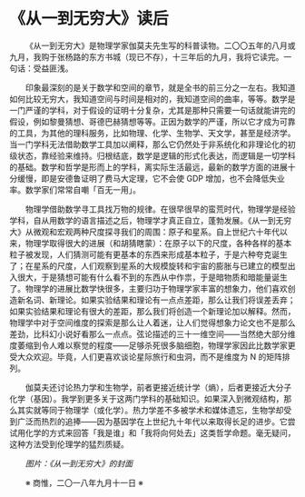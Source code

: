 # 《从一到无穷大》读后

&emsp;&emsp;《从一到无穷大》是物理学家伽莫夫先生写的科普读物。二〇〇五年的八月或九月，我购于张杨路的东方书城（现已不存），十三年后的九月，我将它读完。一句话：受益匪浅。

&emsp;&emsp;印象最深刻的是关于数学和空间的章节，就是全书的前三分之一左右。我知道如何比较无穷大，我知道空间与时间是相对的，我知道空间的曲率，等等。数学是一门严谨的学科，对于假设的证明十分复杂，尤其是那种只需要一句话就能讲完的假设，例如黎曼猜想、哥德巴赫猜想等等。正因为数学的严谨，所以它才成为可靠的工具，为其他的理科服务，比如物理、化学、生物学、天文学，甚至是经济学。当一门学科无法借助数学工具加以阐释，那么它仍然处于非系统化和非理论化的初级状态，靠经验来维持。归根结底，数学是逻辑的形式化表达，而逻辑是一切学科的基础。数学和哲学是形而上的学科，离实际生活最远，最新的数学方面的进展十分缓慢，即是安德鲁证明了费马大定理，它不会使 GDP 增加，也不会降低失业率。数学家们常常自嘲「百无一用」。

&emsp;&emsp;物理学借助数学寻工具找万物的规律。在很早很早的蛮荒时代，物理学是经验学科，自从用数学的语言描述之后，物理学才真正自立，蓬勃发展。《从一到无穷大》从微观和宏观两种尺度探寻我们的周围：原子和星系。自上世纪六十年代以来，物理学取得很大的进展（和胡猜瞎蒙）：在原子以下的尺度，各种各样的基本粒子被发现，人们猜测可能有更基本的东西来形成基本粒子，于是六种夸克诞生了；在星系的尺度，人们观察到星系的大规模旋转和宇宙的膨胀与已建立的模型出入很大，于是猜想可能有什么看不到的东西从中作祟，于是暗物质和暗能量诞生了。物理学的进展比数学快很多，主要归功于物理学家丰富的想象力，他们喜欢创造新名词、新理论。如果实验结果和理论有一点点差距，那么让我们将误差丢弃；如果实验结果和理论有很大的差距，那么我们将创造一个新理论加以解释。然而，物理学中对于空间维度的探索是那么让人着迷，让人们觉得想象力论文也不是那么差劲，比科幻小说好看那么一点点。弦论描述的三十一维空间——当然绝大部分维度萎缩到令人难以察觉的程度——足够杀死很多脑细胞，物理学家因此比数学家更受大众欢迎。毕竟，人们更喜欢谈论星际旅行和虫洞，而不是维度为 N 的矩阵排列。

&emsp;&emsp;伽莫夫还讨论热力学和生物学，前者更接近统计学（熵），后者更接近大分子化学（基因）。我学到更多关于这两门学科的基础知识。如果深入到微观结构，那么其实就等同于物理学（或化学）。热力学差不多被学术和媒体遗忘，生物学却受到广泛而热烈的追捧——因为基因学在上世纪九十年代以来取得长足的进步。它尝试用化学的方式来回答「我是谁」和「我将向何处去」这类哲学命题。毫无疑问，这种方法受到伦理学的猛烈质疑。

&emsp;&emsp;_图片：《从一到无穷大》的封面_

&emsp;&emsp;※ 商惟，二〇一八年九月十一日 ※